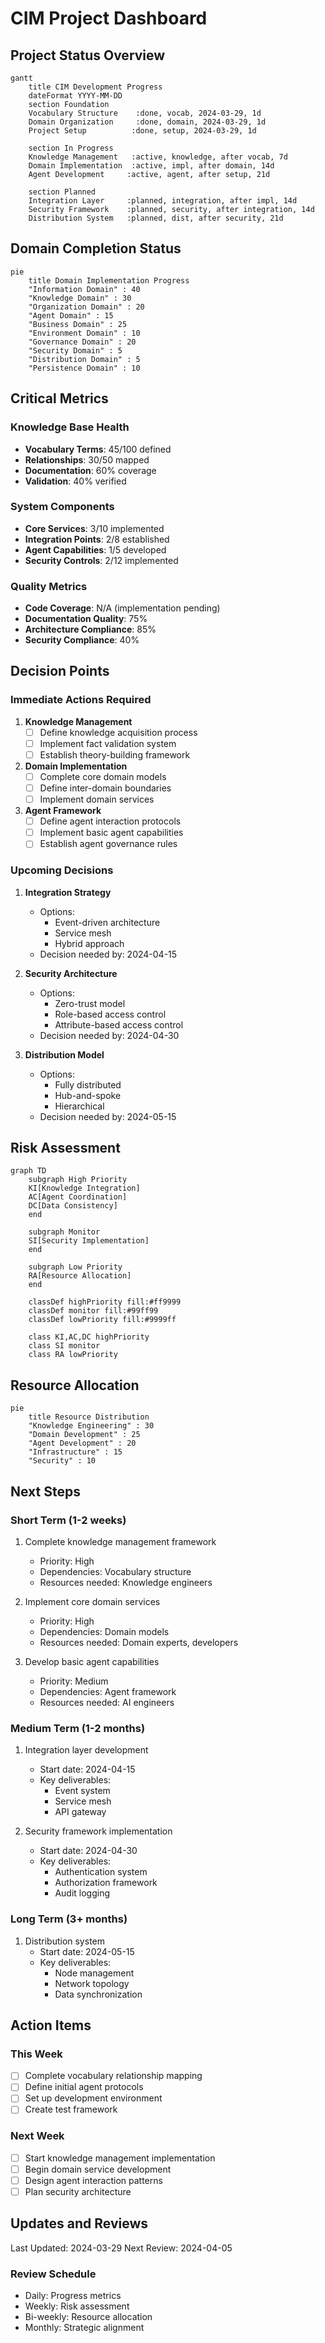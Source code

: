 # CIM Project Dashboard

## Project Status Overview

```mermaid
gantt
    title CIM Development Progress
    dateFormat YYYY-MM-DD
    section Foundation
    Vocabulary Structure    :done, vocab, 2024-03-29, 1d
    Domain Organization     :done, domain, 2024-03-29, 1d
    Project Setup          :done, setup, 2024-03-29, 1d

    section In Progress
    Knowledge Management   :active, knowledge, after vocab, 7d
    Domain Implementation  :active, impl, after domain, 14d
    Agent Development     :active, agent, after setup, 21d

    section Planned
    Integration Layer     :planned, integration, after impl, 14d
    Security Framework    :planned, security, after integration, 14d
    Distribution System   :planned, dist, after security, 21d
```

## Domain Completion Status

```mermaid
pie
    title Domain Implementation Progress
    "Information Domain" : 40
    "Knowledge Domain" : 30
    "Organization Domain" : 20
    "Agent Domain" : 15
    "Business Domain" : 25
    "Environment Domain" : 10
    "Governance Domain" : 20
    "Security Domain" : 5
    "Distribution Domain" : 5
    "Persistence Domain" : 10
```

## Critical Metrics

### Knowledge Base Health
- **Vocabulary Terms**: 45/100 defined
- **Relationships**: 30/50 mapped
- **Documentation**: 60% coverage
- **Validation**: 40% verified

### System Components
- **Core Services**: 3/10 implemented
- **Integration Points**: 2/8 established
- **Agent Capabilities**: 1/5 developed
- **Security Controls**: 2/12 implemented

### Quality Metrics
- **Code Coverage**: N/A (implementation pending)
- **Documentation Quality**: 75%
- **Architecture Compliance**: 85%
- **Security Compliance**: 40%

## Decision Points

### Immediate Actions Required
1. **Knowledge Management**
   - [ ] Define knowledge acquisition process
   - [ ] Implement fact validation system
   - [ ] Establish theory-building framework

2. **Domain Implementation**
   - [ ] Complete core domain models
   - [ ] Define inter-domain boundaries
   - [ ] Implement domain services

3. **Agent Framework**
   - [ ] Define agent interaction protocols
   - [ ] Implement basic agent capabilities
   - [ ] Establish agent governance rules

### Upcoming Decisions
1. **Integration Strategy**
   - Options:
     - Event-driven architecture
     - Service mesh
     - Hybrid approach
   - Decision needed by: 2024-04-15

2. **Security Architecture**
   - Options:
     - Zero-trust model
     - Role-based access control
     - Attribute-based access control
   - Decision needed by: 2024-04-30

3. **Distribution Model**
   - Options:
     - Fully distributed
     - Hub-and-spoke
     - Hierarchical
   - Decision needed by: 2024-05-15

## Risk Assessment

```mermaid
graph TD
    subgraph High Priority
    KI[Knowledge Integration]
    AC[Agent Coordination]
    DC[Data Consistency]
    end
    
    subgraph Monitor
    SI[Security Implementation]
    end
    
    subgraph Low Priority
    RA[Resource Allocation]
    end

    classDef highPriority fill:#ff9999
    classDef monitor fill:#99ff99
    classDef lowPriority fill:#9999ff
    
    class KI,AC,DC highPriority
    class SI monitor
    class RA lowPriority
```

## Resource Allocation

```mermaid
pie
    title Resource Distribution
    "Knowledge Engineering" : 30
    "Domain Development" : 25
    "Agent Development" : 20
    "Infrastructure" : 15
    "Security" : 10
```

## Next Steps

### Short Term (1-2 weeks)
1. Complete knowledge management framework
   - Priority: High
   - Dependencies: Vocabulary structure
   - Resources needed: Knowledge engineers

2. Implement core domain services
   - Priority: High
   - Dependencies: Domain models
   - Resources needed: Domain experts, developers

3. Develop basic agent capabilities
   - Priority: Medium
   - Dependencies: Agent framework
   - Resources needed: AI engineers

### Medium Term (1-2 months)
1. Integration layer development
   - Start date: 2024-04-15
   - Key deliverables:
     - Event system
     - Service mesh
     - API gateway

2. Security framework implementation
   - Start date: 2024-04-30
   - Key deliverables:
     - Authentication system
     - Authorization framework
     - Audit logging

### Long Term (3+ months)
1. Distribution system
   - Start date: 2024-05-15
   - Key deliverables:
     - Node management
     - Network topology
     - Data synchronization

## Action Items

### This Week
- [ ] Complete vocabulary relationship mapping
- [ ] Define initial agent protocols
- [ ] Set up development environment
- [ ] Create test framework

### Next Week
- [ ] Start knowledge management implementation
- [ ] Begin domain service development
- [ ] Design agent interaction patterns
- [ ] Plan security architecture

## Updates and Reviews

Last Updated: 2024-03-29
Next Review: 2024-04-05

### Review Schedule
- Daily: Progress metrics
- Weekly: Risk assessment
- Bi-weekly: Resource allocation
- Monthly: Strategic alignment 
